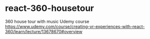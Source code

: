# react-360-housetour
360 house tour with music
Udemy course 
https://www.udemy.com/course/creating-vr-experiences-with-react-360/learn/lecture/13678670#overview

